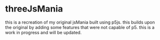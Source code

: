 # threeJsMania

this is a recreation of my original jsMania built
using p5js. this builds upon the original by adding
some features that were not capable of p5.
this is a work in progress and will be updated.
